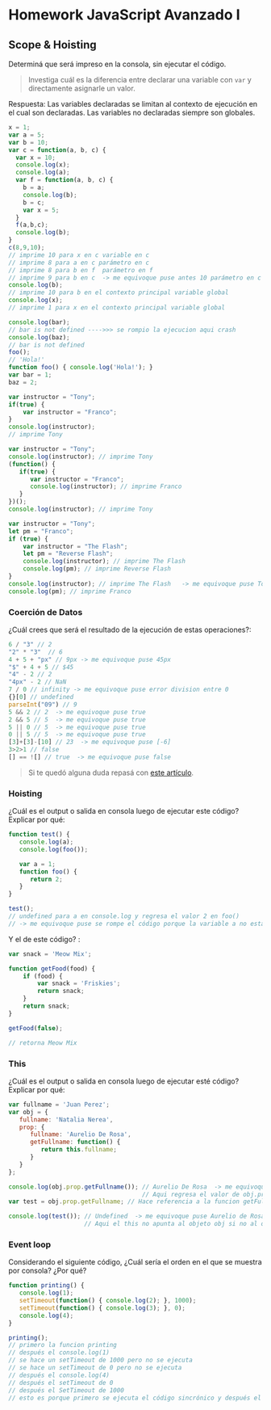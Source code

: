 
# Homework JavaScript Avanzado I

## Scope & Hoisting

Determiná que será impreso en la consola, sin ejecutar el código.

> Investiga cuál es la diferencia entre declarar una variable con `var` y directamente asignarle un valor.

Respuesta: Las variables declaradas se limitan al contexto de ejecución en el cual son declaradas. Las variables no declaradas siempre son globales.

```javascript
x = 1; 
var a = 5; 
var b = 10; 
var c = function(a, b, c) { 
  var x = 10; 
  console.log(x); 
  console.log(a); 
  var f = function(a, b, c) { 
    b = a; 
    console.log(b);
    b = c;
    var x = 5;
  }
  f(a,b,c);
  console.log(b);
}
c(8,9,10);
// imprime 10 para x en c variable en c
// imprime 8 para a en c parámetro en c
// imprime 8 para b en f  parámetro en f
// imprime 9 para b en c  -> me equivoque puse antes 10 parámetro en c
console.log(b);
// imprime 10 para b en el contexto principal variable global
console.log(x);
// imprime 1 para x en el contexto principal variable global
```

```javascript
console.log(bar);
// bar is not defined ---->>> se rompio la ejecucion aqui crash
console.log(baz);
// bar is not defined
foo();
// 'Hola!'
function foo() { console.log('Hola!'); }
var bar = 1;
baz = 2;
```

```javascript
var instructor = "Tony";
if(true) {
    var instructor = "Franco";
}
console.log(instructor);
// imprime Tony
```

```javascript
var instructor = "Tony";
console.log(instructor); // imprime Tony
(function() {
   if(true) {
      var instructor = "Franco";
      console.log(instructor); // imprime Franco
   }
})();
console.log(instructor); // imprime Tony
```

```javascript
var instructor = "Tony";
let pm = "Franco";
if (true) {
    var instructor = "The Flash";
    let pm = "Reverse Flash";
    console.log(instructor); // imprime The Flash
    console.log(pm); // imprime Reverse Flash
}
console.log(instructor); // imprime The Flash   -> me equivoque puse Tony antes
console.log(pm); // imprime Franco
```
### Coerción de Datos

¿Cuál crees que será el resultado de la ejecución de estas operaciones?:

```javascript
6 / "3" // 2
"2" * "3"  // 6
4 + 5 + "px" // 9px -> me equivoque puse 45px
"$" + 4 + 5 // $45
"4" - 2 // 2
"4px" - 2 // NaN
7 / 0 // infinity -> me equivoque puse error division entre 0
{}[0] // undefined
parseInt("09") // 9
5 && 2 // 2  -> me equivoque puse true
2 && 5 // 5  -> me equivoque puse true
5 || 0 // 5  -> me equivoque puse true
0 || 5 // 5  -> me equivoque puse true
[3]+[3]-[10] // 23  -> me equivoque puse [-6]
3>2>1 // false
[] == ![] // true  -> me equivoque puse false
```

> Si te quedó alguna duda repasá con [este artículo](http://javascript.info/tutorial/object-conversion).


### Hoisting

¿Cuál es el output o salida en consola luego de ejecutar este código? Explicar por qué:

```javascript
function test() {
   console.log(a);
   console.log(foo());

   var a = 1;
   function foo() {
      return 2;
   }
}

test();
// undefined para a en console.log y regresa el valor 2 en foo()
// -> me equivoque puse se rompe el código porque la variable a no esta definida en el console.log
```

Y el de este código? :

```javascript
var snack = 'Meow Mix';

function getFood(food) {
    if (food) {
        var snack = 'Friskies';
        return snack;
    }
    return snack;
}

getFood(false);

// retorna Meow Mix
```


### This

¿Cuál es el output o salida en consola luego de ejecutar esté código? Explicar por qué:

```javascript
var fullname = 'Juan Perez';
var obj = {
   fullname: 'Natalia Nerea',
   prop: {
      fullname: 'Aurelio De Rosa',
      getFullname: function() {
         return this.fullname;
      }
   }
};

console.log(obj.prop.getFullname()); // Aurelio De Rosa  -> me equivoque puse Natalia Nerea
                                     // Aqui regresa el valor de obj.prop.fullname que es diferente a obj.fullname
var test = obj.prop.getFullname; // Hace referencia a la funcion getFullname en obj.prop

console.log(test()); // Undefined  -> me equivoque puse Aurelio de Rosa
                     // Aqui el this no apunta al objeto obj si no al objeto global
```

### Event loop

Considerando el siguiente código, ¿Cuál sería el orden en el que se muestra por consola? ¿Por qué?

```javascript
function printing() {
   console.log(1);
   setTimeout(function() { console.log(2); }, 1000);
   setTimeout(function() { console.log(3); }, 0);
   console.log(4);
}

printing();
// primero la funcion printing
// después el console.log(1)
// se hace un setTimeout de 1000 pero no se ejecuta
// se hace un setTimeout de 0 pero no se ejecuta
// después el console.log(4)
// después el setTimeout de 0
// después el SetTimeout de 1000
// esto es porque primero se ejecuta el código sincrónico y después el asincrónico
```
